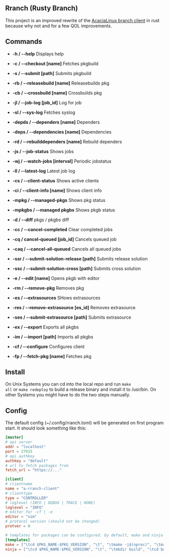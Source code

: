 ## Rranch (Rusty Branch)

This project is an improved rewrite of the [AcaciaLinux branch client](https://github.com/AcaciaLinux/branch) in rust because why not and for a few QOL improvements.

## Commands

* **-h / --help** Displays help

* **-c / --checkout [name]** Fetches pkgbuild

* **-s / --submit [path]** Submits pkgbuild

* **-rb / --releasebuild [name]** Releasebuilds pkg

* **-cb / --crossbuild [name]** Crossbuilds pkg

* **-jl / --job-log [job_id]** Log for job

* **-sl / --sys-log** Fetches syslog

* **-depds / --dependers [name]** Dependers

* **-deps / --dependencies [name]** Dependencies

* **-rd / --rebuilddependers [name]** Rebuild dependers

* **-js / --job-status** Shows jobs

* **-wj / --watch-jobs [interval]** Periodic jobstatus

* **-ll / --latest-log** Latest job log

* **-cs / --client-status** Shows active clients

* **-ci / --client-info [name]** Shows client info

* **-mpkg / --managed-pkgs** Shows pkg status

* **-mpkgbs / --managed pkgbs** Shows pkgb status

* **-d / --diff** pkgs / pkgbs diff

* **-cc / --cancel-completed** Clear completed jobs

* **-cq / cancel-queued [job_id]** Cancels queued job

* **-caq / --cancel-all-queued** Cancels all queued jobs

* **-ssr / --submit-solution-release [path]** Submits release solution

* **-ssc / --submit-solution-cross [path]** Submits cross solution

* **-e / --edit [name]** Opens pkgb with editor

* **-rm / --remove-pkg** Removes pkg

* **-es / --extrasources** SHows extrasources

* **-res / --remove-extrasource [es_id]** Removes extrasource

* **-ses / --submit-extrasource [path]** Submits extrasource

* **-ex / --export** Exports all pkgbs

* **-im / --import [path]** Imports all pkgbs

* **-cf / --configure** Configures client

* **-fp / --fetch-pkg [name]** Fetches pkg

## Install

On Unix Systems you can cd into the local repo and run <code>make all</code> or <code>make redeploy</code> to build a release binary and install it to /usr/bin. On other Systems you might have to do the two steps manually.

## Config

The default config (~/.config/rranch.toml) will be generated on first program start. It should look something like this:

```toml
[master]
# api server
addr = "localhost"
port = 27015
# api authkey
authkey = "default"
# url to fetch packages from
fetch_url = "https://..."

[client]
# clientname
name = "a-rranch-client"
# clienttype
type = "CONTROLLER"
# loglevel (INFO | DEBUG | TRACE | NONE)
loglevel = "INFO"
# editor for -cf | -e
editor = "vim"
# protocol version (should not be changed)
protver = 0

# templates for packages can be configured. by default, make and ninja will be set up, but feel free to add your own
[templates]
make = ["\tcd $PKG_NAME-$PKG_VERSION", "\t", "\tmake -j$(nproc)", "\tmake DESTDIR=$PKG_INSTALL_DIR install"]
ninja = ["\tcd $PKG_NAME-$PKG_VERSION", "\t", "\tmkdir build", "\tcd build", "\tDESTDIR=$PKG_INSTALL_DIR ninja install"]
```
